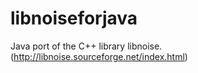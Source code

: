 # libnoiseforjava
Java port of the C++ library libnoise. (http://libnoise.sourceforge.net/index.html)
